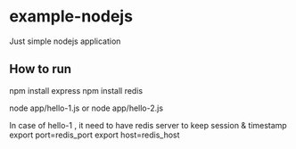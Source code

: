 # example-nodejs
Just simple nodejs application

## How to run ##
npm install express
npm install redis

node app/hello-1.js 
or 
node app/hello-2.js

In case of hello-1 , it need to have redis server to keep session & timestamp
export port=redis_port
export host=redis_host
